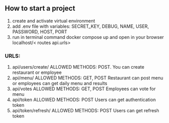 ## How to start a project
1. create and activate virtual environment
2. add .env file with variables: SECRET_KEY, DEBUG, NAME, USER, PASSWORD,
HOST, PORT
3. run in terminal command docker compose up and open in your browser localhost/< routes api.urls>

### URLS:
1. api/users/create/ ALLOWED METHODS: POST. You can create restaurant or employee
2. api/menu/ ALLOWED METHODS: GET, POST Restaurant can post menu or employees can get daily menu and results
3. api/votes ALLOWED METHODS: GET, POST Employees can vote for menu
4. api/token ALLOWED METHODS: POST Users can get authentication token
5. api/token/refresh/ ALLOWED METHODS: POST Users can get refresh token

